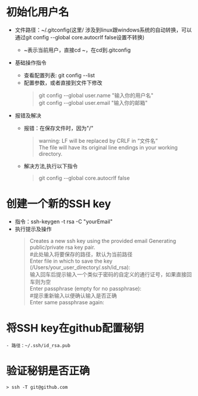# 初始化用户名
- 文件路径：~/.gitconfig(这里/ 涉及到linux跟windows系统的自动转换，可以通过git config --global core.autocrlf false设置不转换)
	- ~表示当前用户，直接cd ~，在cd到.gitconfig
- 基础操作指令
	- 查看配置列表: git config --list
	- 配置参数，或者直接到文件下修改 
	  > git config --global user.name "输入你的用户名"	  
	  > git config --global user.email "输入你的邮箱"

- 报错及解决
	- 报错：在保存文件时，因为"/"
		> warning: LF will be replaced by CRLF in “文件名”  
		> The file will have its original line endings in your working directory. 
	- 解决方法,执行以下指令   
		> git config --global core.autocrlf false
# 创建一个新的SSH key
- 指令：ssh-keygen -t rsa -C "yourEmail"
- 执行提示及操作
	> Creates a new ssh key using the provided email Generating public/private rsa key pair.  
	#此处输入将要保存的路径，默认为当前路径  
	Enter file in which to save the key (/Users/your_user_directory/.ssh/id_rsa):<press enter>  
	输入回车后提示输入一个类似于密码的自定义的通行证号，如果直接回车则为空  
	Enter passphrase (empty for no passphrase):<enter a passphrase>  
	#提示重新输入以便确认输入是否正确  
	> Enter same passphrase again:<enter passphrase again> 
# 将SSH key在github配置秘钥
	- 路径：~/.ssh/id_rsa.pub
# 验证秘钥是否正确
	> ssh -T git@github.com  

